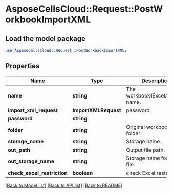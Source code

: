 # AsposeCellsCloud::Request::PostWorkbookImportXML 

## Load the model package
```perl
use AsposeCellsCloud::Request::PostWorkbookImportXML;
```

## Properties
Name | Type | Description | Notes
------------ | ------------- | ------------- | -------------
**name** | **string** | The workbook(Excel/ODS/...) name. |
**import_xml_request** | **ImportXMLRequest** | password |
**password** | **string** |  |
**folder** | **string** | Original workbook folder. |
**storage_name** | **string** | Storage name. |
**out_path** | **string** | Output file path. |
**out_storage_name** | **string** | Storage name for output file. |
**check_excel_restriction** | **boolean** | check Excel restriction. |  

[[Back to Model list]](../README.md#documentation-for-requests) [[Back to API list]](../README.md#documentation-for-api-endpoints) [[Back to README]](../README.md)

